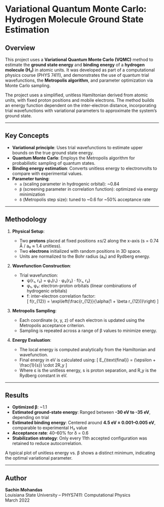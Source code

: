 # Variational Quantum Monte Carlo: Hydrogen Molecule Ground State Estimation

## Overview

This project uses a **Variational Quantum Monte Carlo (VQMC)** method to estimate the **ground state energy** and **binding energy** of a **hydrogen molecule (H₂)** in atomic units. It was developed as part of a computational physics course (PHYS 7411), and demonstrates the use of quantum trial wavefunctions, the **Metropolis algorithm**, and parameter optimization via Monte Carlo sampling.

The project uses a simplified, unitless Hamiltonian derived from atomic units, with fixed proton positions and mobile electrons. The method builds an energy function dependent on the inter-electron distance, incorporating trial wavefunctions with variational parameters to approximate the system’s ground state.

---

## Key Concepts

- **Variational principle**: Uses trial wavefunctions to estimate upper bounds on the true ground state energy.
- **Quantum Monte Carlo**: Employs the Metropolis algorithm for probabilistic sampling of quantum states.
- **Binding energy estimation**: Converts unitless energy to electronvolts to compare with experimental values.
- **Parameter tuning**:
  - `a` (scaling parameter in hydrogenic orbital): ~0.84
  - `β` (screening parameter in correlation function): optimized via energy minimization
  - `δ` (Metropolis step size): tuned to ~0.6 for ~50% acceptance rate

---

## Methodology

1. **Physical Setup**:
   - Two **protons** placed at fixed positions ±s/2 along the x-axis (s = 0.74 Å / a₀ ≈ 1.4 unitless).
   - Two **electrons** initialized with random positions in 3D space.
   - Units are normalized to the Bohr radius (a₀) and Rydberg energy.

2. **Wavefunction Construction**:
   - Trial wavefunction:
     - ψ(r₁, r₂) = φ₁(r₁) · φ₂(r₂) · f(r₁, r₂)
     - φ₁, φ₂: electron-proton orbitals (linear combinations of hydrogenic orbitals)
     - f: inter-electron correlation factor:  
       \[
       f(r_{12}) = \exp\left(\frac{r_{12}}{\alpha(1 + \beta r_{12})}\right)
       \]

3. **Metropolis Sampling**:
   - Each coordinate (x, y, z) of each electron is updated using the Metropolis acceptance criterion.
   - Sampling is repeated across a range of β values to minimize energy.

4. **Energy Evaluation**:
   - The local energy is computed analytically from the Hamiltonian and wavefunction.
   - Final energy in eV is calculated using:
     \[
     E_{\text{final}} = (\epsilon + \frac{1}{s}) \cdot 2R_y
     \]
   - Where ε is the unitless energy, s is proton separation, and R_y is the Rydberg constant in eV.

---

## Results

- **Optimized β**: ~1.1  
- **Estimated ground-state energy**: Ranged between **-30 eV to -35 eV**, depending on trial  
- **Estimated binding energy**: Centered around **4.5 eV ± 0.001–0.005 eV**, comparable to experimental H₂ value  
- **Acceptance rate**: 40–60% for δ = 0.6  
- **Stabilization strategy**: Only every 11th accepted configuration was retained to reduce autocorrelation.

A typical plot of unitless energy vs. β shows a distinct minimum, indicating the optimal variational parameter.

---

## Author

**Sachin Mohandas**  
Louisiana State University – PHYS7411: Computational Physics  
March 2022  
